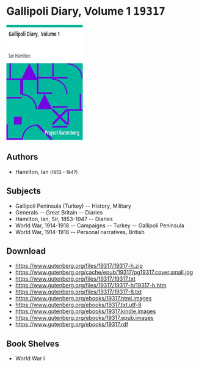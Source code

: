 # Gallipoli Diary,  Volume 1 <kbd>19317</kbd>

![](./cover.medium.jpg "")

## Authors


 - Hamilton, Ian <small>(1853 - 1947)</small>

## Subjects


 - Gallipoli Peninsula (Turkey) -- History, Military
 - Generals -- Great Britain -- Diaries
 - Hamilton, Ian, Sir, 1853-1947 -- Diaries
 - World War, 1914-1918 -- Campaigns -- Turkey -- Gallipoli Peninsula
 - World War, 1914-1918 -- Personal narratives, British

## Download


 - https://www.gutenberg.org/files/19317/19317-h.zip
 - https://www.gutenberg.org/cache/epub/19317/pg19317.cover.small.jpg
 - https://www.gutenberg.org/files/19317/19317.txt
 - https://www.gutenberg.org/files/19317/19317-h/19317-h.htm
 - https://www.gutenberg.org/files/19317/19317-8.txt
 - https://www.gutenberg.org/ebooks/19317.html.images
 - https://www.gutenberg.org/ebooks/19317.txt.utf-8
 - https://www.gutenberg.org/ebooks/19317.kindle.images
 - https://www.gutenberg.org/ebooks/19317.epub.images
 - https://www.gutenberg.org/ebooks/19317.rdf

## Book Shelves


 - World War I
